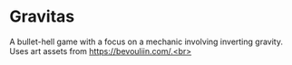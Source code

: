 # Gravitas
A bullet-hell game with a focus on a mechanic involving inverting gravity.<br>
Uses art assets from https://bevouliin.com/.<br>
